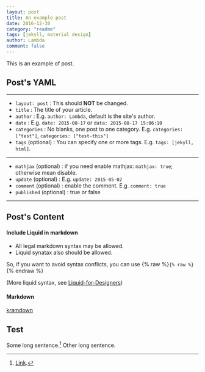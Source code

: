 ```yaml
---
layout: post
title: An example post
date: 2016-12-30
category: "readme"
tags: [jekyll, material design]
author: Lambda
comment: false
---
```


This is an example of post.

## Post's YAML

---

- `layout: post`
    : This should **NOT** be changed.
- `title`
    : The title of your article.
- `author`
    : E.g. `author: Lambda`, default is the site's author.
- `date`
    : E.g. `date: 2015-08-17` or `data: 2015-08-17 15:06:10`
- `categories`
    : No blanks, one post to one category. E.g. `categories: ["test"]`, `categories: ["test-this"]`
- `tags` (optional)
    : You can specify one or more tags. E.g. `tags: [jekyll, html]`.

---

- `mathjax` (optional)
    : if you need enable mathjax: `mathjax: true`; otherwise mean disable.
- `update` (optional)
    : E.g. `update: 2015-05-02`
- `comment` (optional)
    : enable the comment. E.g. `comment: true`
- `published` (optional)
    : true or false

---


## Post's Content

#### Include Liquid in markdown

- All legal markdown syntax may be allowed. 
- Liquid synatax also should be allowed.


So, if you want to avoid syntax conflicts, you can use {% raw %}`{% raw %}`{% endraw %}

(More liquid syntax, see [Liquid-for-Designers](https://github.com/Shopify/liquid/wiki/Liquid-for-Designers))

#### Markdown

[kramdown](https://kramdown.gettalong.org/)


## Test

Some long sentence.[^footnote] Other long sentence.

[^footnote]: [Link](https://google.com).
